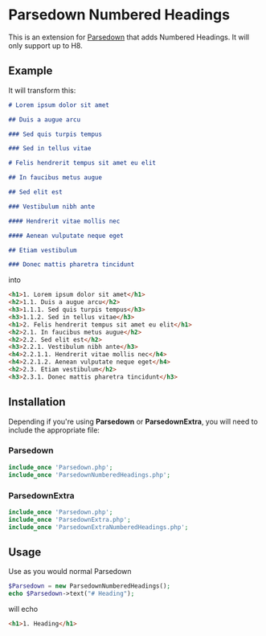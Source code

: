 # Parsedown Numbered Headings

This is an extension for [Parsedown](http://parsedown.org) that adds Numbered Headings. It will only support up to H8.

## Example

It will transform this:

```Markdown
# Lorem ipsum dolor sit amet

## Duis a augue arcu

### Sed quis turpis tempus

### Sed in tellus vitae

# Felis hendrerit tempus sit amet eu elit

## In faucibus metus augue

## Sed elit est

### Vestibulum nibh ante

#### Hendrerit vitae mollis nec

#### Aenean vulputate neque eget

## Etiam vestibulum

### Donec mattis pharetra tincidunt
```

into

```HTML
<h1>1. Lorem ipsum dolor sit amet</h1>
<h2>1.1. Duis a augue arcu</h2>
<h3>1.1.1. Sed quis turpis tempus</h3>
<h3>1.1.2. Sed in tellus vitae</h3>
<h1>2. Felis hendrerit tempus sit amet eu elit</h1>
<h2>2.1. In faucibus metus augue</h2>
<h2>2.2. Sed elit est</h2>
<h3>2.2.1. Vestibulum nibh ante</h3>
<h4>2.2.1.1. Hendrerit vitae mollis nec</h4>
<h4>2.2.1.2. Aenean vulputate neque eget</h4>
<h2>2.3. Etiam vestibulum</h2>
<h3>2.3.1. Donec mattis pharetra tincidunt</h3>
```

## Installation

Depending if you're using **Parsedown** or **ParsedownExtra**, you will need to include the appropriate file:

### Parsedown

```PHP
include_once 'Parsedown.php';
include_once 'ParsedownNumberedHeadings.php';
```

### ParsedownExtra

```PHP
include_once 'Parsedown.php';
include_once 'ParsedownExtra.php';
include_once 'ParsedownExtraNumberedHeadings.php';
```

## Usage

Use as you would normal Parsedown

```PHP
$Parsedown = new ParsedownNumberedHeadings();
echo $Parsedown->text("# Heading");
```

will echo

```HTML
<h1>1. Heading</h1>
```